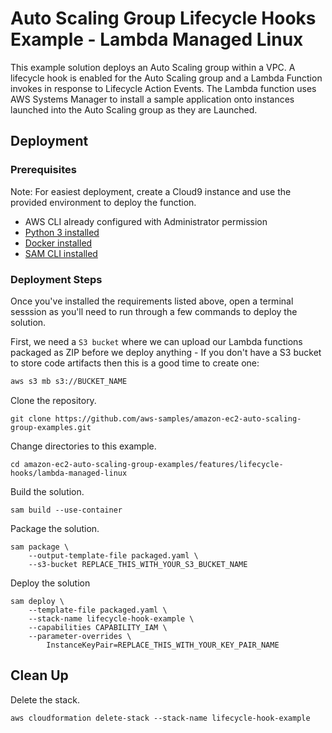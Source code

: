 # Auto Scaling Group Lifecycle Hooks Example - Lambda Managed Linux

This example solution deploys an Auto Scaling group within a VPC. A lifecycle hook is enabled for the Auto Scaling group and a Lambda Function invokes in response to Lifecycle Action Events. The Lambda function uses AWS Systems Manager to install a sample application onto instances launched into the Auto Scaling group as they are Launched.

## Deployment

### Prerequisites

Note: For easiest deployment, create a Cloud9 instance and use the provided environment to deploy the function.

* AWS CLI already configured with Administrator permission
* [Python 3 installed](https://www.python.org/downloads/)
* [Docker installed](https://www.docker.com/community-edition)
* [SAM CLI installed](https://docs.aws.amazon.com/serverless-application-model/latest/developerguide/serverless-sam-cli-install.html)

### Deployment Steps

Once you've installed the requirements listed above, open a terminal sesssion as you'll need to run through a few commands to deploy the solution.

First, we need a `S3 bucket` where we can upload our Lambda functions packaged as ZIP before we deploy anything - If you don't have a S3 bucket to store code artifacts then this is a good time to create one:

```bash
aws s3 mb s3://BUCKET_NAME
```

Clone the repository.

```
git clone https://github.com/aws-samples/amazon-ec2-auto-scaling-group-examples.git
```

Change directories to this example.

```
cd amazon-ec2-auto-scaling-group-examples/features/lifecycle-hooks/lambda-managed-linux
```

Build the solution.

```
sam build --use-container
```

Package the solution.

```
sam package \
    --output-template-file packaged.yaml \
    --s3-bucket REPLACE_THIS_WITH_YOUR_S3_BUCKET_NAME
```

Deploy the solution
```
sam deploy \
    --template-file packaged.yaml \
    --stack-name lifecycle-hook-example \
    --capabilities CAPABILITY_IAM \
    --parameter-overrides \
        InstanceKeyPair=REPLACE_THIS_WITH_YOUR_KEY_PAIR_NAME  
```

## Clean Up

Delete the stack.

```
aws cloudformation delete-stack --stack-name lifecycle-hook-example
```
